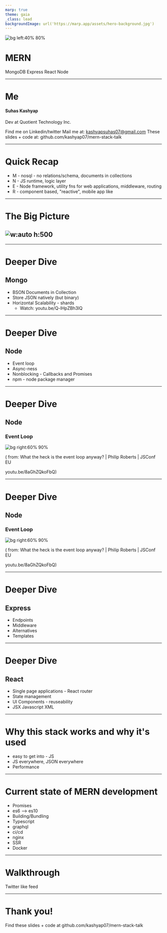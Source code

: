 ```yaml
---
marp: true
theme: gaia
_class: lead
backgroundImage: url('https://marp.app/assets/hero-background.jpg')
---
```


<!-- TODO TODO TODO -->

![bg left:40% 80%](assets/logo.png)

# **MERN**

MongoDB Express React Node

---

# Me

#### Suhas Kashyap

Dev at Quotient Technology Inc.

Find me on Linkedin/twitter
Mail me at: kashyapsuhas07@gmail.com
These slides + code at: github.com/kashyap07/mern-stack-talk

<!-- TODO -->

---

<!-- _class: lead -->

# Quick Recap

- M - nosql - no relations/schema, documents in collections
- N - JS runtime, logic layer
- E - Node framework, utility fns for web applications, middleware, routing
- R - component based, "reactive", mobile app like

<!-- Not Only SQL - supports mysql query language too -->
<!-- built in web server -->
<!-- mention node js vs browser js -->
<!-- python 3 runtime -->
<!-- node doesn't neccessarily have to be web -->
<!-- ECMASCRIPT -->

---

<!-- _class: lead -->

# The Big Picture

## ![w:auto h:500](assets/big-picture.png)

---

# Deeper Dive

## Mongo

- BSON Documents in Collection
- Store JSON natively (but binary)
- Horizontal Scalability - shards
  - Watch: youtu.be/Q-lHpZBh3lQ

<!-- persistent storage vs in memory -->
<!-- vertical - bigger/better machine - scale up -->
<!-- horizontal - many more - scale out -->
<!-- Load distribution but sacrifice strong consistency -->
<!-- https://www.youtube.com/watch?v=Q-lHpZBh3lQ -->

---

# Deeper Dive

## Node

- Event loop
- Async-ness
- Nonblocking - Callbacks and Promises
- npm - node package manager

<!-- but used for browser related js too -->
<!-- server related js => 1 file can call another -->
<!-- for client - build step -->
<!-- yarn -->
<!-- promise.all() -->

---

# Deeper Dive

## Node

### Event Loop

![bg right:60% 90%](assets/event-loop-1.png)

( from: What the heck is the event loop anyway? | Philip Roberts | JSConf EU

youtu.be/8aGhZQkoFbQ)

<!-- Stack - LIFO -->
<!-- Queue - FIFO -->

---

# Deeper Dive

## Node

### Event Loop

![bg right:60% 90%](assets/event-loop-2.png)

( from: What the heck is the event loop anyway? | Philip Roberts | JSConf EU

youtu.be/8aGhZQkoFbQ)

<!-- http://latentflip.com/loupe/?code=JC5vbignYnV0dG9uJywgJ2NsaWNrJywgZnVuY3Rpb24gb25DbGljaygpIHsKICAgIHNldFRpbWVvdXQoZnVuY3Rpb24gdGltZXIoKSB7CiAgICAgICAgY29uc29sZS5sb2coJ1lvdSBjbGlja2VkIHRoZSBidXR0b24hJyk7ICAgIAogICAgfSwgMjAwMCk7Cn0pOwoKY29uc29sZS5sb2coIkhpISIpOwoKc2V0VGltZW91dChmdW5jdGlvbiB0aW1lb3V0KCkgewogICAgY29uc29sZS5sb2coIkNsaWNrIHRoZSBidXR0b24hIik7Cn0sIDUwMDApOwoKY29uc29sZS5sb2coIldlbGNvbWUgdG8gbG91cGUuIik7!!!PGJ1dHRvbj5DbGljayBtZSE8L2J1dHRvbj4%3D -->

---

# Deeper Dive

## Express

- Endpoints
- Middleware
- Alternatives
- Templates

<!-- Template SEO -->
<!-- React SSR -->
<!-- Parses res/res for us -->
<!-- Middleware for logging/auth -->

---

# Deeper Dive

## React

- Single page applications - React router
- State management
- UI Components - reuseability
- JSX Javascript XML

<!-- Fake pages, history is properly stored on browser -->
<!-- component that maintains its own state -->
<!-- Babel for compiling/transpiling jsx/other code -->
<!-- build tools. React can be used by simply including the script too -->

---

# Why this stack works and why it's used

- easy to get into - JS
- JS everywhere, JSON everywhere
- Performance

<!-- interpreted language. ez for noobs -->
<!-- 1 product - 1 team devs work on full stack -->
<!-- Mongo not quite -->
<!-- 1M concurrent tasks -->
<!-- Deployment 3/2/1 servers -->

---

# Current state of MERN development

- Promises
- es6 --> es10
- Building/Bundling
- Typescript
- graphql
- ci/cd
- nginx
- SSR
- Docker

<!-- React Hydrate -->

---

<!-- _class: lead -->

# Walkthrough

Twitter like feed

<!-- es6 stuff -->
<!-- explain hooks -->
<!-- debugging -->
<!-- SEO pug -->

---

<!-- _class: lead -->

# Thank you!

Find these slides + code at
github.com/kashyap07/mern-stack-talk
